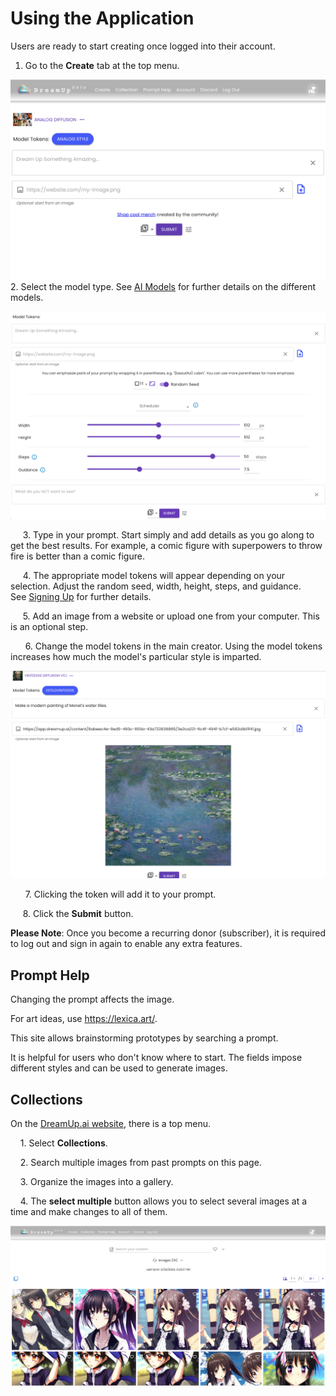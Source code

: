 # Using the Application
Users are ready to start creating once logged into their account.
 1. Go to the **Create** tab at the top menu.

![Create button](./images/Snip_TEMP0001%205-1.png)
    2. Select the model type. See [AI Models](https:// "AI Models") for further details on the different models.

![Model Tokens](./images/Snip_TEMP0001%203.png)

     3. Type in your prompt. Start simply and add details as you go along to get the best results. For example, a comic figure with superpowers to throw fire is better than a comic figure. 

     4. The appropriate model tokens will appear depending on your selection. Adjust the random seed, width, height, steps, and guidance. See [Signing Up](https:// "Signing Up") for further details.

     5. Add an image from a website or upload one from your computer. This is an optional step.

      6. Change the model tokens in the main creator. Using the model tokens increases how much the model's particular style is imparted.

![Model Token](./images/Snip_TEMP0001%206.png)

      7. Clicking the token will add it to your prompt.


     8. Click the **Submit** button.



**Please Note**: Once you become a recurring donor (subscriber), it is required to log out and sign in again to enable any extra features.

## Prompt Help
Changing the prompt affects the image. 


For art ideas, use <https://lexica.art/>.

This site allows brainstorming prototypes by searching a prompt. 


It is helpful for users who don't know where to start.
The fields impose different styles and can be used to generate images.

## Collections
On the [DreamUp.ai website](https:// "DreamUp.ai website"), there is a top menu.

    1. Select **Collections**. 

    2. Search multiple images from past prompts on this page.

    3. Organize the images into a gallery.

    4. The **select multiple** button allows you to select several images at a time and make changes to all of them.

![Select Images](./images/Snip_TEMP3.png)



